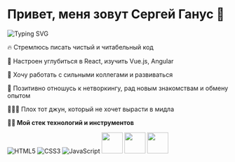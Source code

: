 <!-- ### Hi there 👋 -->

<!--
**sergeyganus/sergeyganus** is a ✨ _special_ ✨ repository because its `README.md` (this file) appears on your GitHub profile.

Here are some ideas to get you started:

- 🔭 I’m currently working on ...
- 🌱 I’m currently learning ...
- 👯 I’m looking to collaborate on ...
- 🤔 I’m looking for help with ...
- 💬 Ask me about ...
- 📫 How to reach me: ...
- 😄 Pronouns: ...
- ⚡ Fun fact: ...
-->

<h1 align="left">Привет, меня зовут Сергей Ганус 👋</h1>
<img src="https://readme-typing-svg.herokuapp.com?font=Fira+Code&pause=1000&color=784CF7&random=false&width=435&lines=Frontend-%D1%80%D0%B0%D0%B7%D1%80%D0%B0%D0%B1%D0%BE%D1%82%D1%87%D0%B8%D0%BA+%D0%B8%D0%B7+%D0%A0%D0%BE%D1%81%D1%81%D0%B8%D0%B8;%D0%A0%D0%B0%D0%B4+%D0%B7%D0%BD%D0%B0%D0%BA%D0%BE%D0%BC%D1%81%D1%82%D0%B2%D1%83" alt="Typing SVG" />

🔥 Стремлюсь писать чистый и читабельный код

🚀 Настроен углубиться в React, изучить Vue.js, Angular

💪 Хочу работать с сильными коллегами и развиваться

💛 Позитивно отношусь к нетворкингу, рад новым знакомствам и обмену опытом

🤟🏻💬 Плох тот джун, который не хочет вырасти в мидла

**🏋🏼 Мой стек технологий и инструментов**

![HTML5](https://img.shields.io/badge/html5-%23E34F26.svg?style=for-the-badge&logo=html5&logoColor=white)
![CSS3](https://img.shields.io/badge/css3-%231572B6.svg?style=for-the-badge&logo=css3&logoColor=white)
![JavaScript](https://img.shields.io/badge/javascript-%23323330.svg?style=for-the-badge&logo=javascript&logoColor=%23F7DF1E)
<img width="48" src="https://cdn.jsdelivr.net/gh/devicons/devicon/icons/html5/html5-original-wordmark.svg" />
<img width="48" src="https://cdn.jsdelivr.net/gh/devicons/devicon/icons/css3/css3-original-wordmark.svg" />
<img width="48" src="https://cdn.jsdelivr.net/gh/devicons/devicon/icons/javascript/javascript-original.svg" />
